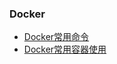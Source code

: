### Docker
- [Docker常用命令](https://github.com/Jonnytoshen/Docs/blob/master/Docker/Docker%E5%B8%B8%E7%94%A8%E5%91%BD%E4%BB%A4.md)  
- [Docker常用容器使用](https://github.com/Jonnytoshen/Docs/blob/master/Docker/Docker%E5%B8%B8%E7%94%A8%E5%AE%B9%E5%99%A8%E4%BD%BF%E7%94%A8.md)